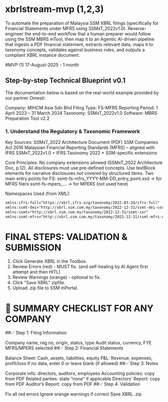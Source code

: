 # xbrlstream-mvp (1,2,3)
To automate the preparation of Malaysia SSM XBRL filings (specifically for Financial Statements under MFRS using SSMxT_2022v1.0). Reverse-engineer the end-to-end workflow that a human preparer would follow using the SSM MBRS mTool, then map it to an Agentic AI-driven pipeline that ingests a PDF financial statement, extracts relevant data, maps it to taxonomy concepts, validates against business rules, and outputs a compliant XBRL instance document.

#MVP (1) 17-August-2025 - 1 month
## Step-by-step Technical Blueprint v0.1
The documentation below is based on the real-world example provided by our partner Omesti:

Company: MIHCM Asia Sdn Bhd
Filing Type: FS-MFRS
Reporting Period: 1 April 2023 – 31 March 2024
Taxonomy: SSMxT_2022v1.0
Software: MBRS Preparation Tool v2.2

### 1. Understand the Regulatory & Taxonomic Framework

Key Sources:
SSMxT_2022 Architecture Document (PDF)
SSM Companies Act 2016
Malaysian Financial Reporting Standards (MFRS) – aligned with IFRS
SSMxT_2022v1.0 = IFRS Taxonomy 2022 + SSM-specific extensions

Core Principles:
No company extensions allowed (SSMxT_2022 Architecture Doc, p.12). All disclosures must use pre-defined concepts.
Use textBlock elements for narrative disclosures not covered by structured items.
Two main entry points for FS:
ssmt-fs-mfrs_YYYY-MM-DD_entry_point.xsd → for MFRS filers
ssmt-fs-mpers_... → for MPERS (not used here)

Namespaces Used (from XML):
``` xml
xmlns:ifrs-full="https://xbrl.ifrs.org/taxonomy/2022-03-24/ifrs-full"
xmlns:ssmt-dei="http://xbrl.ssm.com.my/taxonomy/2022-12-31/ssmt-dei-core"
xmlns:ssmt="http://xbrl.ssm.com.my/taxonomy/2022-12-31/ssmt-cor"
xmlns:ssmt-mfrs="http://xbrl.ssm.com.my/taxonomy/2022-12-31/ssmt-mfrs-cor"
```


# FINAL STEPS: VALIDATION & SUBMISSION
1. Click Generate XBRL in the Toolbox.
2. Review Errors (red) - MUST fix. (and self-healing by AI Agent first attempt and then HITL)
3. Review Warnings (orange) - optional to fix.
4. Click "Save XBRL" zipfile.
5. Upload .zip file to SSM mPortal.

# 🧭 SUMMARY CHECKLIST FOR ANY COMPANY
##✅ Step 1: Filing Information

Company name, reg no, origin, status, type
Audit status, currency, FYE
MFRS/MPERS selected
##✅ Step 2: Financial Statements

Balance Sheet: Cash, assets, liabilities, equity
P&L: Revenue, expenses, profit/loss
If no data, enter 0 or leave blank (if allowed)
##✅ Step 3: Notes

Corporate info: directors, auditors, employees
Accounting policies: copy from PDF
Related parties: state “none” if applicable
Directors’ Report: copy from PDF
Auditor’s Report: copy from PDF
##✅ Step 4: Validation

Fix all red errors
Ignore orange warnings if correct
Save XBRL .zip


